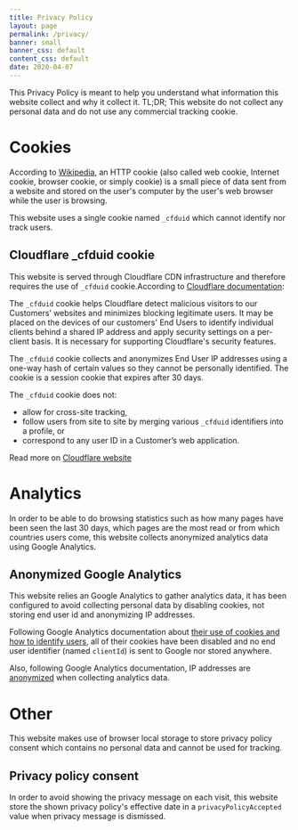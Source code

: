 ```yaml
---
title: Privacy Policy
layout: page
permalink: /privacy/
banner: small
banner_css: default
content_css: default
date: 2020-04-07
---
```


This Privacy Policy is meant to help you understand what information this website collect and why it collect it.
TL;DR; This website do not collect any personal data and do not use any commercial tracking cookie.

# Cookies

According to [Wikipedia](https://en.wikipedia.org/wiki/HTTP_cookie), an HTTP cookie (also called web cookie, Internet cookie, browser cookie, or simply cookie) is a small piece of data sent from a website and stored on the user's computer by the user's web browser while the user is browsing. 

This website uses a single cookie named `_cfduid` which cannot identify nor track users.

## Cloudflare _cfduid cookie

This website is served through Cloudflare CDN infrastructure and therefore requires the use of `_cfduid` cookie.According to [Cloudflare documentation](https://support.cloudflare.com/hc/en-us/articles/200170156-Understanding-the-Cloudflare-Cookies#12345682.):


The `_cfduid` cookie helps Cloudflare detect malicious visitors to our Customers’ websites and minimizes blocking legitimate users. It may be placed on the devices of our customers' End Users to identify individual clients behind a shared IP address and apply security settings on a per-client basis. It is necessary for supporting Cloudflare's security features.

The `_cfduid` cookie collects and anonymizes End User IP addresses using a one-way hash of certain values so they cannot be personally identified. The cookie is a session cookie that expires after 30 days.

The `_cfduid` cookie does not:

- allow for cross-site tracking,
- follow users from site to site by merging various `_cfduid` identifiers into a profile, or
- correspond to any user ID in a Customer’s web application.

Read more on [Cloudflare website](https://support.cloudflare.com/hc/en-us/articles/200170156-Understanding-the-Cloudflare-Cookies#12345682.)

# Analytics

In order to be able to do browsing statistics such as how many pages have been seen the last 30 days, which pages are the most read or from which countries users come, this website collects anonymized analytics data using Google Analytics.

## Anonymized Google Analytics

This website relies an Google Analytics to gather analytics data, it has been configured to avoid collecting personal data by disabling cookies, not storing end user id and anonymizing IP addresses.

Following Google Analytics documentation about [their use of cookies and how to identify users](https://developers.google.com/analytics/devguides/collection/analyticsjs/cookies-user-id#disabling_cookies), all of their cookies have been disabled and no end user identifier (named `clientId`) is sent to Google nor stored anywhere.

Also, following Google Analytics documentation, IP addresses are [anonymized](https://support.google.com/analytics/answer/2763052?hl=en) when collecting analytics data.

# Other

This website makes use of browser local storage to store privacy policy consent which contains no personal data and cannot be used for tracking.

## Privacy policy consent

In order to avoid showing the privacy message on each visit, this website store the shown privacy policy's effective date in a `privacyPolicyAccepted` value when privacy message is dismissed.
